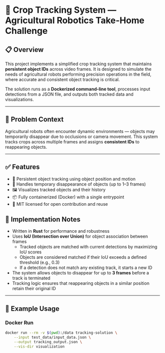 # 🌾 Crop Tracking System — Agricultural Robotics Take-Home Challenge

## 📋 Overview

This project implements a simplified crop tracking system that maintains **persistent object IDs** across video frames. It is designed to simulate the needs of agricultural robots performing precision operations in the field, where accurate and consistent object tracking is critical.

The solution runs as a **Dockerized command-line tool**, processes input detections from a JSON file, and outputs both tracked data and visualizations.

---

## 🚜 Problem Context

Agricultural robots often encounter dynamic environments — objects may temporarily disappear due to occlusions or camera movement. This system tracks crops across multiple frames and assigns **consistent IDs** to reappearing objects.

---

## ✅ Features

- 🔁 Persistent object tracking using object position and motion 
- 🧠 Handles temporary disappearance of objects (up to 1–3 frames)
- 🖼️ Visualizes tracked objects and their history
- 📦 Fully containerized (Docker) with a single entrypoint
- 📝 MIT licensed for open contribution and reuse

## 🔧 Implementation Notes

- Written in **Rust** for performance and robustness
- Uses **IoU (Intersection over Union)** for object association between frames
  - Tracked objects are matched with current detections by maximizing IoU scores
  - Objects are considered matched if their IoU exceeds a defined threshold (e.g., 0.3)
  - If a detection does not match any existing track, it starts a new ID
- The system allows objects to disappear for up to **3 frames** before a track is terminated
- Tracking logic ensures that reappearing objects in a similar position retain their original ID

---

## 🧪 Example Usage

### Docker Run

```bash
docker run --rm -v $(pwd):/data tracking-solution \
    --input test_data/input_data.json \
    --output tracking_output.json \
    --vis-dir visualization

